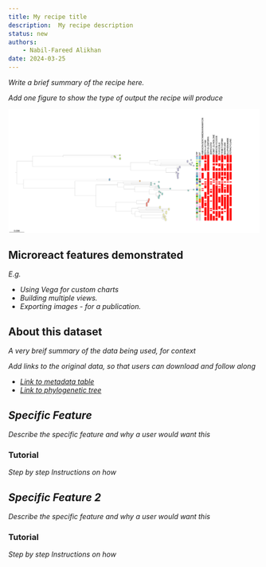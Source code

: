 ```yaml
---
title: My recipe title
description:  My recipe description
status: new
authors:
    - Nabil-Fareed Alikhan
date: 2024-03-25
---
```


*Write a brief summary of the recipe here.*

*Add one figure to show the type of output the recipe will produce* 

![Tree output from Microreact](./example-tree.png)

## Microreact features demonstrated

*E.g.*

* *Using Vega for custom charts* 
* *Building multiple views.*
* *Exporting images - for a publication.*


## About this dataset 

*A very breif summary of the data being used, for context*

*Add links to the original data, so that users can download and follow along*
* *[Link to metadata table](#)*
* *[Link to phylogenetic tree](#)*

## *Specific Feature*

*Describe the specific feature and why a user would want this*

### Tutorial

*Step by step Instructions on how*

## *Specific Feature 2*

*Describe the specific feature and why a user would want this*

### Tutorial

*Step by step Instructions on how*

